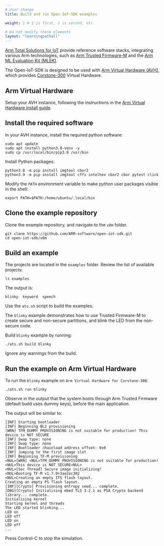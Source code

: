 ```yaml
---
# User change
title: Build and run Open-IoT-SDK examples

weight: 2 # 1 is first, 2 is second, etc.

# Do not modify these elements
layout: "learningpathall"
---
```

[Arm Total Solutions for IoT](https://www.arm.com/markets/iot/total-solutions-iot) provide reference software stacks, integrating various Arm technologies, such as [Arm Trusted Firmware-M](https://developer.arm.com/Tools%20and%20Software/Trusted%20Firmware-M) and the [Arm ML Evaluation Kit (MLEK)](https://review.mlplatform.org/plugins/gitiles/ml/ethos-u/ml-embedded-evaluation-kit).

The Open-IoT-SDK is designed to be used with [Arm Virtual Hardware (AVH)](https://www.arm.com/products/development-tools/simulation/virtual-hardware), which provides [Corstone-300](https://developer.arm.com/Processors/Corstone-300) Virtual Hardware.

## Arm Virtual Hardware

Setup your AVH instance, following the instructions in the [Arm Virtual Hardware install guide](/install-guides/avh#corstone).

## Install the required software

In your AVH instance, install the required python software:

```console
sudo apt update
sudo apt install python3.8-venv -y
sudo cp /usr/local/bin/pip3.8 /usr/bin
```

Install Python packages:

```console
python3.8 -m pip install imgtool cbor2
python3.9 -m pip install imgtool cffi intelhex cbor2 cbor pytest click
```

Modify the `PATH` environment variable to make python user packages visible in the shell:

```console
export PATH=$PATH:/home/ubuntu/.local/bin
```

## Clone the example repository

Clone the example repository, and navigate to the `v8m` folder.

```console
git clone https://github.com/ARM-software/open-iot-sdk.git
cd open-iot-sdk/v8m
```

## Build an example

The projects are located in the `examples` folder. Review the list of available projects:

```console
ls examples
```

The output is:

```output
blinky  keyword  speech
```

Use the `ats.sh` script to build the examples. 

The `blinky` example demonstrates how to use Trusted Firmware-M to create secure and non-secure partitions, and blink the LED from the non-secure code.

Build `blinky` example by running:

```console
./ats.sh build blinky
```

Ignore any warnings from the build. 

## Run the example on Arm Virtual Hardware

To run the `blinky` example on `Arm Virtual Hardware for Corstone-300`:

```console
./ats.sh run blinky
```
Observe in the output that the system boots through Arm Trusted Firmware (default build uses dummy keys), before the main application.

The output will be similar to:

```output
[INF] Starting bootloader
[INF] Beginning BL2 provisioning
[WRN] TFM_DUMMY_PROVISIONING is not suitable for production! This device is NOT SECURE
[INF] Swap type: none
[INF] Swap type: none
[INF] Bootloader chainload address offset: 0x0
[INF] Jumping to the first image slot
[INF] Beginning TF-M provisioning
<NUL>[WRN] <NUL>TFM_DUMMY_PROVISIONING is not suitable for production! <NUL>This device is NOT SECURE<NUL>
<NUL>[Sec Thread] Secure image initializing!
<NUL>Booting TF-M v1.7.0+3ae2ac302
<NUL>Creating an empty ITS flash layout.
Creating an empty PS flash layout.
[INF][Crypto] Provisioning entropy seed... complete.
[DBG][Crypto] Initialising mbed TLS 3.2.1 as PSA Crypto backend library... complete.
Initialising kernel
Starting kernel and threads
The LED started blinking...
LED on
LED off
LED on
LED off
...
```

Press Control-C to stop the simulation.